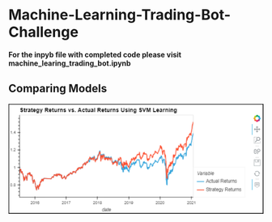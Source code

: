 # Machine-Learning-Trading-Bot-Challenge

<b> For the inpyb file with completed code please visit machine_learing_trading_bot.ipynb </b>

## Comparing Models

![SVM Model](Strategy_Returns_vs._Actual_Returns_Using_SVM_Learning.png)
